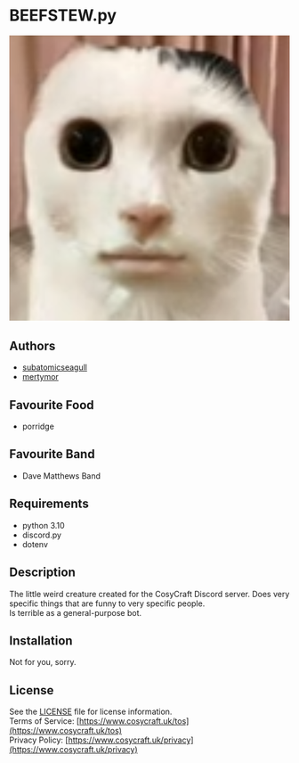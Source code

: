 # BEEFSTEW.py

![BEEFSTEW](./images/beefstew.webp)
## Authors
- [subatomicseagull](https://github.com/SubatomicSeagull)
- [mertymor](https://github.com/MertyMor)

## Favourite Food
- porridge

## Favourite Band
- Dave Matthews Band

## Requirements
- python 3.10
- discord.py
- dotenv

## Description
The little weird creature created for the CosyCraft Discord server. Does very specific things that are funny to very specific people.  
Is terrible as a general-purpose bot.

## Installation
Not for you, sorry.

## License
See the [LICENSE](./LICENSE) file for license information.  
Terms of Service: [https://www.cosycraft.uk/tos](https://www.cosycraft.uk/tos)  
Privacy Policy: [https://www.cosycraft.uk/privacy](https://www.cosycraft.uk/privacy)  


